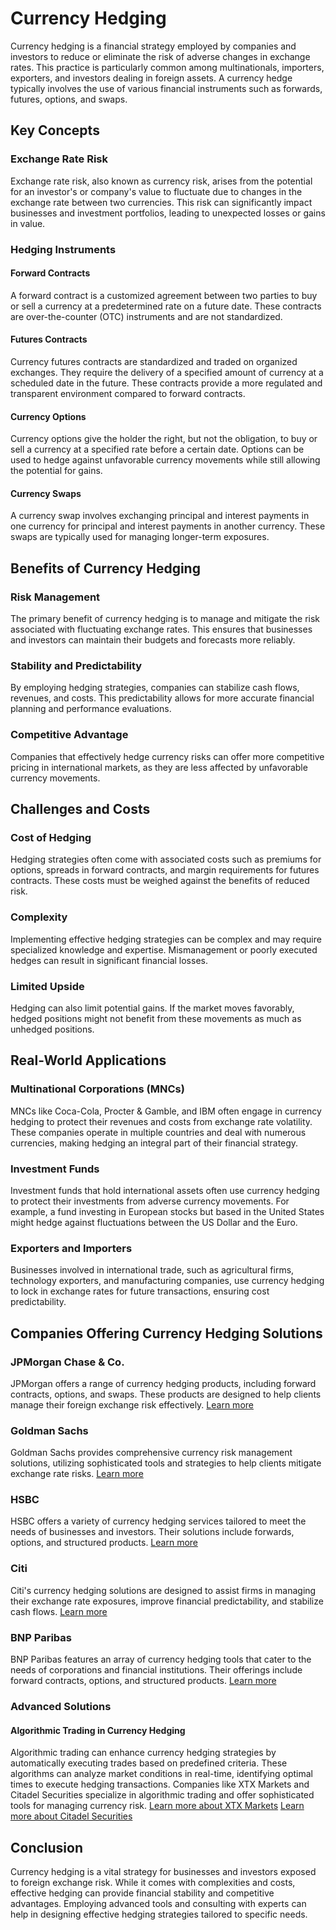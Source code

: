 # Currency Hedging

Currency hedging is a financial strategy employed by companies and investors to reduce or eliminate the risk of adverse changes in exchange rates. This practice is particularly common among multinationals, importers, exporters, and investors dealing in foreign assets. A currency hedge typically involves the use of various financial instruments such as forwards, futures, options, and swaps.

## Key Concepts

### Exchange Rate Risk
Exchange rate risk, also known as currency risk, arises from the potential for an investor's or company's value to fluctuate due to changes in the exchange rate between two currencies. This risk can significantly impact businesses and investment portfolios, leading to unexpected losses or gains in value.

### Hedging Instruments

#### Forward Contracts
A forward contract is a customized agreement between two parties to buy or sell a currency at a predetermined rate on a future date. These contracts are over-the-counter (OTC) instruments and are not standardized.

#### Futures Contracts
Currency futures contracts are standardized and traded on organized exchanges. They require the delivery of a specified amount of currency at a scheduled date in the future. These contracts provide a more regulated and transparent environment compared to forward contracts.

#### Currency Options
Currency options give the holder the right, but not the obligation, to buy or sell a currency at a specified rate before a certain date. Options can be used to hedge against unfavorable currency movements while still allowing the potential for gains.

#### Currency Swaps
A currency swap involves exchanging principal and interest payments in one currency for principal and interest payments in another currency. These swaps are typically used for managing longer-term exposures.

## Benefits of Currency Hedging

### Risk Management
The primary benefit of currency hedging is to manage and mitigate the risk associated with fluctuating exchange rates. This ensures that businesses and investors can maintain their budgets and forecasts more reliably.

### Stability and Predictability
By employing hedging strategies, companies can stabilize cash flows, revenues, and costs. This predictability allows for more accurate financial planning and performance evaluations.

### Competitive Advantage
Companies that effectively hedge currency risks can offer more competitive pricing in international markets, as they are less affected by unfavorable currency movements.

## Challenges and Costs

### Cost of Hedging
Hedging strategies often come with associated costs such as premiums for options, spreads in forward contracts, and margin requirements for futures contracts. These costs must be weighed against the benefits of reduced risk.

### Complexity
Implementing effective hedging strategies can be complex and may require specialized knowledge and expertise. Mismanagement or poorly executed hedges can result in significant financial losses.

### Limited Upside
Hedging can also limit potential gains. If the market moves favorably, hedged positions might not benefit from these movements as much as unhedged positions.

## Real-World Applications

### Multinational Corporations (MNCs)
MNCs like Coca-Cola, Procter & Gamble, and IBM often engage in currency hedging to protect their revenues and costs from exchange rate volatility. These companies operate in multiple countries and deal with numerous currencies, making hedging an integral part of their financial strategy.

### Investment Funds
Investment funds that hold international assets often use currency hedging to protect their investments from adverse currency movements. For example, a fund investing in European stocks but based in the United States might hedge against fluctuations between the US Dollar and the Euro.

### Exporters and Importers
Businesses involved in international trade, such as agricultural firms, technology exporters, and manufacturing companies, use currency hedging to lock in exchange rates for future transactions, ensuring cost predictability.

## Companies Offering Currency Hedging Solutions

### JPMorgan Chase & Co.
JPMorgan offers a range of currency hedging products, including forward contracts, options, and swaps. These products are designed to help clients manage their foreign exchange risk effectively.
[Learn more](https://www.jpmorgan.com/solutions/cib/markets/currencies)

### Goldman Sachs
Goldman Sachs provides comprehensive currency risk management solutions, utilizing sophisticated tools and strategies to help clients mitigate exchange rate risks.
[Learn more](https://www.goldmansachs.com/)

### HSBC
HSBC offers a variety of currency hedging services tailored to meet the needs of businesses and investors. Their solutions include forwards, options, and structured products.
[Learn more](https://www.business.hsbc.com/foreign-exchange/currency-hedging)

### Citi
Citi's currency hedging solutions are designed to assist firms in managing their exchange rate exposures, improve financial predictability, and stabilize cash flows.
[Learn more](https://www.citibank.com/commercialbank/solutions/foreigncurrency/index.jsp)

### BNP Paribas
BNP Paribas features an array of currency hedging tools that cater to the needs of corporations and financial institutions. Their offerings include forward contracts, options, and structured products.
[Learn more](https://cib.bnpparibas.com/)

### Advanced Solutions

#### Algorithmic Trading in Currency Hedging
Algorithmic trading can enhance currency hedging strategies by automatically executing trades based on predefined criteria. These algorithms can analyze market conditions in real-time, identifying optimal times to execute hedging transactions. Companies like XTX Markets and Citadel Securities specialize in algorithmic trading and offer sophisticated tools for managing currency risk.
[Learn more about XTX Markets](https://www.xtxmarkets.com/)
[Learn more about Citadel Securities](https://www.citadelsecurities.com/)

## Conclusion
Currency hedging is a vital strategy for businesses and investors exposed to foreign exchange risk. While it comes with complexities and costs, effective hedging can provide financial stability and competitive advantages. Employing advanced tools and consulting with experts can help in designing effective hedging strategies tailored to specific needs.